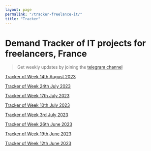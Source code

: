 ```yaml
---
layout: page
permalink: "/tracker-freelance-it/"
title: "Tracker"
---
```

# Demand Tracker of IT projects for freelancers, France
> Get weekly updates by joining the [telegram
> channel](https://t.me/+3y9PJaF335UxYTg0)

[Tracker of Week 14th August 2023](/tracker-20230821/)

[Tracker of Week 24th July 2023](/tracker-20230731/)

[Tracker of Week 17th July 2023](/tracker-20230724/)

[Tracker of Week 10th July 2023](/tracker-20230717/)

[Tracker of Week 3rd July 2023](/tracker-20230710/)

[Tracker of Week 26th June 2023](/tracker-20230703/)

[Tracker of Week 19th June 2023](/tracker-20230626/)

[Tracker of Week 12th June 2023](/tracker-20230619/)
